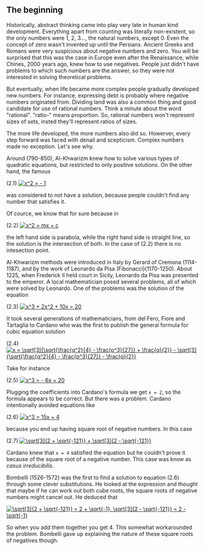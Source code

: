 ## The beginning

Historically, abstract thinking came into play very late in human kind development. Everything apart from counting was literally non-existent, so the only numbers were 1, 2, 3..., the natural numbers, except 0. Even the concept of zero wasn't invented up until the Persians. Ancient Greeks and Romans were very suspicious about negative numbers and zero. You will be surprised that this was the case in Europe even after the Renaissance, while Chines, 2000 years ago, knew how to use negatives. People just didn't have problems to which such numbers are the answer, so they were not interested in solving theoretical problems.

But eventually, when life became more complex people gradually developed new numbers. For instance, expressing debt is probably where negative numbers originated from. Dividing land was also a common thing and good candidate for use of rational numbers. Think a minute about the word "rational". "ratio-" means proportion. So, rational numbers won't represent sizes of sets, insted they'll represent ratios of sizes.

The more life developed, the more numbers also did so. Howerver, every step forward was faced with denail and scepticism. Complex numbers made no exception. Let's see why.

Around (790-850), Al-Khwarizm knew how to solve various types of quadratic equations, but restricted to only positive solutions. On the other hand, the famous

(2.1) <a href="https://www.codecogs.com/eqnedit.php?latex=x^2&space;=&space;-&space;1" target="_blank"><img src="https://latex.codecogs.com/gif.latex?x^2&space;=&space;-&space;1" title="x^2 = - 1" /></a>

was considered to not have a solution, because people couldn't find any number that satisfies it.

Of cource, we know that for sure because in

(2.2) <a href="https://www.codecogs.com/eqnedit.php?latex=x^2&space;=&space;mx&space;&plus;&space;c" target="_blank"><img src="https://latex.codecogs.com/gif.latex?x^2&space;=&space;mx&space;&plus;&space;c" title="x^2 = mx + c" /></a>

the left hand side is parabola, while the right hand side is straight line, so the solution is the intersection of both. In the case of (2.2) there is no intesection point.

Al-Khwarizm methods were introduced in Italy by Gerard of Cremona (1114-1187), and by the work of Leonardo da Pisa (Fibonacci)(1170-1250). About 1225, when Frederick II held court in Sicily, Leonardo da Pisa was presented to
the emperor. A local mathematician posed several problems, all of which were solved by
Leonardo. One of the problems was the solution of the equation

(2.3) <a href="https://www.codecogs.com/eqnedit.php?latex=x^3&space;&plus;&space;2x^2&space;&plus;&space;10x&space;=&space;20" target="_blank"><img src="https://latex.codecogs.com/gif.latex?x^3&space;&plus;&space;2x^2&space;&plus;&space;10x&space;=&space;20" title="x^3 + 2x^2 + 10x = 20" /></a>

It took several generations of mathematicians, from del Fero, Fiore and Tartaglia to Cardano who was the first to publish the general formula for cubic equation solution

(2.4) <a href="https://www.codecogs.com/eqnedit.php?latex=x&space;=&space;\sqrt[3]{\sqrt{\frac{q^2}{4}&space;-&space;\frac{p^3}{27}}&space;&plus;&space;\frac{q}{2}}&space;-&space;\sqrt[3]{\sqrt{\frac{q^2}{4}&space;-&space;\frac{p^3}{27}}&space;-&space;\frac{q}{2}}" target="_blank"><img src="https://latex.codecogs.com/gif.latex?x&space;=&space;\sqrt[3]{\sqrt{\frac{q^2}{4}&space;-&space;\frac{p^3}{27}}&space;&plus;&space;\frac{q}{2}}&space;-&space;\sqrt[3]{\sqrt{\frac{q^2}{4}&space;-&space;\frac{p^3}{27}}&space;-&space;\frac{q}{2}}" title="x = \sqrt[3]{\sqrt{\frac{q^2}{4} - \frac{p^3}{27}} + \frac{q}{2}} - \sqrt[3]{\sqrt{\frac{q^2}{4} - \frac{p^3}{27}} - \frac{q}{2}}" /></a>

Take for instance

(2.5) <a href="https://www.codecogs.com/eqnedit.php?latex=x^3&space;=&space;-&space;6x&space;&plus;&space;20" target="_blank"><img src="https://latex.codecogs.com/gif.latex?x^3&space;=&space;-&space;6x&space;&plus;&space;20" title="x^3 = - 6x + 20" /></a>

Plugging the coefficients into Cardano's formula we get `x = 2`, so the formula appears to be correct. But there was a problem. Cardano intentionally avoided equations like

(2.6) <a href="https://www.codecogs.com/eqnedit.php?latex=x^3&space;=&space;15x&space;&plus;&space;4" target="_blank"><img src="https://latex.codecogs.com/gif.latex?x^3&space;=&space;15x&space;&plus;&space;4" title="x^3 = 15x + 4" /></a>

because you end up having square root of negative numbers. In this case

(2.7) <a href="https://www.codecogs.com/eqnedit.php?latex=\sqrt[3]{2&space;&plus;&space;\sqrt{-121}}&space;&plus;&space;\sqrt[3]{2&space;-&space;\sqrt{-121}}" target="_blank"><img src="https://latex.codecogs.com/gif.latex?\sqrt[3]{2&space;&plus;&space;\sqrt{-121}}&space;&plus;&space;\sqrt[3]{2&space;-&space;\sqrt{-121}}" title="\sqrt[3]{2 + \sqrt{-121}} + \sqrt[3]{2 - \sqrt{-121}}" /></a>

Cardano knew that `x = 4` satisfied the equation but he couldn't prove it because of the square root of a negative number. This case was know as _casus irreducibilis_.

Bombelli (1526-1572) was the first to find a solution to equation (2.6) through some clever substitutions. He looked at the expression and thought that maybe if he can work out both cube roots, the square roots of negative numbers might cancel out. He deduced that

<a href="https://www.codecogs.com/eqnedit.php?latex=\sqrt[3]{2&space;&plus;&space;\sqrt{-121}}&space;=&space;2&space;&plus;&space;\sqrt{-1},&space;\sqrt[3]{2&space;-&space;\sqrt{-121}}&space;=&space;2&space;-&space;\sqrt{-1}" target="_blank"><img src="https://latex.codecogs.com/gif.latex?\sqrt[3]{2&space;&plus;&space;\sqrt{-121}}&space;=&space;2&space;&plus;&space;\sqrt{-1},&space;\sqrt[3]{2&space;-&space;\sqrt{-121}}&space;=&space;2&space;-&space;\sqrt{-1}" title="\sqrt[3]{2 + \sqrt{-121}} = 2 + \sqrt{-1}, \sqrt[3]{2 - \sqrt{-121}} = 2 - \sqrt{-1}" /></a>

So when you add them together you get 4. This somewhat workarounded the problem. Bombelli gave up explaining the nature of these square roots of negatives though.
